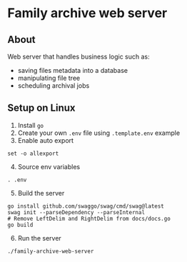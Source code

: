 # Family archive web server

## About

Web server that handles business logic such as:

- saving files metadata into a database
- manipulating file tree
- scheduling archival jobs

## Setup on Linux

1. Install `go`
2. Create your own `.env` file using `.template.env` example
3. Enable auto export

```shell
set -o allexport
```

4. Source env variables

```shell
. .env
```

5. Build the server

```shell
go install github.com/swaggo/swag/cmd/swag@latest
swag init --parseDependency --parseInternal
# Remove LeftDelim and RightDelim from docs/docs.go
go build
```


6. Run the server

```shell
./family-archive-web-server
```
